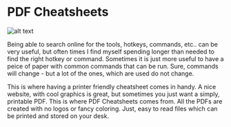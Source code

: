 # PDF Cheatsheets

![alt text](https://github.com/Straightbuggin/pdf_cheatsheets/blob/main/book_pdf.svg?raw=true)


Being able to search online for the tools, hotkeys, commands, etc.. can be very useful, but often times I find myself spending longer than needed to find the right hotkey or command. Sometimes it is just more useful to have a peice of paper with common commands that can be run. Sure, commands will change - but a lot of the ones, which are used do not change.

This is where having a printer friendly cheatsheet comes in handy. A nice website, with cool graphics is great, but sometimes you just want a simply, printable PDF. This is where PDF Cheatsheets comes from. All the PDFs are created with no logos or fancy coloring. Just, easy to read files which can be printed and stored on your desk.
